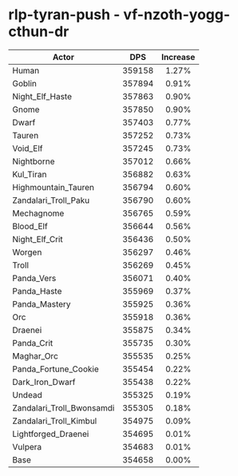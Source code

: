 # rlp-tyran-push - vf-nzoth-yogg-cthun-dr
| Actor | DPS | Increase |
|---|:---:|:---:|
|Human|359158|1.27%|
|Goblin|357894|0.91%|
|Night_Elf_Haste|357863|0.90%|
|Gnome|357850|0.90%|
|Dwarf|357403|0.77%|
|Tauren|357252|0.73%|
|Void_Elf|357245|0.73%|
|Nightborne|357012|0.66%|
|Kul_Tiran|356882|0.63%|
|Highmountain_Tauren|356794|0.60%|
|Zandalari_Troll_Paku|356790|0.60%|
|Mechagnome|356765|0.59%|
|Blood_Elf|356644|0.56%|
|Night_Elf_Crit|356436|0.50%|
|Worgen|356297|0.46%|
|Troll|356269|0.45%|
|Panda_Vers|356071|0.40%|
|Panda_Haste|355969|0.37%|
|Panda_Mastery|355925|0.36%|
|Orc|355918|0.36%|
|Draenei|355875|0.34%|
|Panda_Crit|355735|0.30%|
|Maghar_Orc|355535|0.25%|
|Panda_Fortune_Cookie|355454|0.22%|
|Dark_Iron_Dwarf|355438|0.22%|
|Undead|355325|0.19%|
|Zandalari_Troll_Bwonsamdi|355305|0.18%|
|Zandalari_Troll_Kimbul|354975|0.09%|
|Lightforged_Draenei|354695|0.01%|
|Vulpera|354683|0.01%|
|Base|354658|0.00%|
